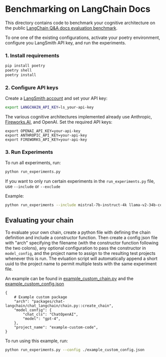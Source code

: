 # Benchmarking on LangChain Docs


This directory contains code to benchmark your cognitive architecture on the public [LangChain Q&A docs evaluation benchmark](https://smith.langchain.com/public/e1bfd348-494a-4df5-899a-7c6c09233cc4/d).

To one one of the existing configurations, activate your poetry environment, configure you LangSmith API key, and run the experiments.

### 1. Install requirements

```bash
pip install poetry
poetry shell
poetry install
```

### 2. Configure API keys

Create a [LangSmith account](https://smith.langchain.com/) and set your API key:

```bash
export LANGCHAIN_API_KEY=ls_your-api-key
```

The various cognitive architectures implemented already use Anthropic, [Fireworks.AI](https://www.fireworks.ai/), and OpenAI. Set the required API keys:

```
export OPENAI_API_KEY=your-api-key
export ANTHROPIC_API_KEY=your-api-key
export FIREWORKS_API_KEY=your-api-key
```

### 3. Run Experiments

To run all experiments, run:

```bash
python run_experiments.py
```

If you want to only run certain experiments in the `run_experiments.py` file, use `--include` or `--exclude`

Example:

```bash
python run_experiments --include mistral-7b-instruct-4k llama-v2-34b-code-instruct-w8a16
```


## Evaluating your chain


To evaluate your own chain, create a python file with defining the chain definition and include a constructor function.
Then create a config json file with "arch" specifying the filename (with the constructor function following the two colons), any optional configuration to pass the constructor in `model_config`, and the project name to assign to the
resulting test projects whenever this is run. The evluation script will automatically append a short uuid to the project name to permit multiple tests with the same experiment file.

An example can be found in [example_custom_chain.py](./example_custom_chain.py) and the [example_custom_config.json](./example_custom_config.json)

```
{
    # Example custom package
    "arch": "packages/chat-langchain/chat_langchain/chain.py::create_chain",
    "model_config": {
        "chat_cls": "ChatOpenAI",
        "model": "gpt-4",
    },
    "project_name": "example-custom-code",
}
```


To run using this example, run:

```bash
python run_experiments.py --config ./example_custom_config.json
```